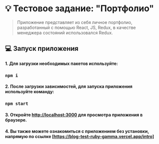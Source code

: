 # :bulb: Тестовое задание: "Портфолио"

> Приложение представляет из себя личное портфолио, разработанный с помощью React, JS, Redux, в качестве менеджера состояний использовался Redux. 

## :computer: Запуск приложения

#### 1. Для загрузки необходимых пакетов используйте:

### `npm i`

#### 2. После загрузки зависимостей, для запуска приложения используйте команду:

### `npm start`

#### 3. Откройте [http://localhost:3000](http://localhost:3000) для просмотра приложения в браузере.

#### 4.  Вы также можете ознакомиться с приложением без установки, напрямую по ссылке [https://blog-test-ruby-gamma.vercel.app/intro]
